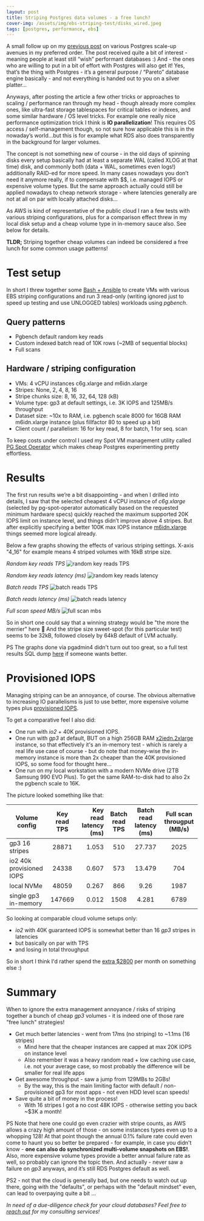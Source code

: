 ```yaml
---
layout: post
title: Striping Postgres data volumes - a free lunch?
cover-img: /assets/img/ebs-striping-test/disks_wired.jpeg
tags: [postgres, performance, ebs]
---
```


A small follow up on my [previous post](https://kmoppel.github.io/2025-04-10-postgres-scaling-roadmap/) on various Postgres
scale-up avenues in my preferred order. The post received quite a bit of interest - meaning people at least still “wish”
performant databases :) And - the ones who are willing to put in a bit of effort with Postgres will also get it! Yes,
that’s the thing with Postgres - it’s a general purpose /  “Pareto” database engine basically - and not everything
is handed out to you on a silver platter…

Anyways, after posting the article a few other tricks or approaches to scaling / performance ran through my head - though
already more complex ones, like ultra-fast storage tablespaces for critical tables or indexes, and some similar
hardware / OS level tricks. For example one really nice performance optimization trick I think is **IO parallelization**! 
This requires OS access / self-management though, so not sure how applicable this is in the nowaday’s world…but this is
for example what RDS also does transparently in the background for larger volumes.

The concept is not something new of course - in the old days of spinning disks every setup basically had at least a separate WAL
(called XLOG at that time) disk, and commonly both (data + WAL, sometimes even logs!) additionally RAID-ed for more speed. In many cases nowadays
you don’t need it anymore really, if to compensate with $$, i.e. managed IOPS or expensive volume types. But the same
approach actually could still be applied nowadays to cheap network storage - where latencies generally are not at all on
par with locally attached disks...

As AWS is kind of representative of the public cloud I ran a few tests with various striping configurations, plus for
a comparison effect threw in my local disk setup and a cheap volume type in in-memory sauce also. See below for details.

**TLDR;** Striping together cheap volumes can indeed be considered a free lunch for some common usage patterns!


# Test setup


In short I threw together some [Bash + Ansible](https://github.com/kmoppel/ebs-striping-test) to create VMs with various
EBS striping configurations and run 3 read-only (writing ignored just to speed up testing and use UNLOGGED tables) workloads
using *pgbench*.

## Query patterns

* Pgbench default random key reads
* Custom indexed batch read of 10K rows (~2MB of sequential blocks)
* Full scans

## Hardware / striping configuration

* VMs: 4 vCPU instances c6g.xlarge and m6idn.xlarge
* Stripes: None, 2, 4, 8, 16
* Stripe chunks size: 8, 16, 32, 64, 128 (kB)
* Volume type: gp3 at default settings, i.e. 3K IOPS and 125MB/s throughput
* Dataset size: ~10x to RAM, i.e. pgbench scale 8000 for 16GB RAM m6idn.xlarge instance (plus fillfactor 80 to speed up a bit)
* Client count / parallelism: 16 for key read, 8 for batch, 1 for seq. scan

To keep costs under control I used my Spot VM management utility called [PG Spot Operator](https://github.com/pg-spot-ops/pg-spot-operator) 
which makes cheap Postgres experimenting pretty effortless.

# Results

The first run results we’re a bit disappointing - and when I drilled into details, I saw that the selected cheapest 4 vCPU
instance of *c6g.xlarge* (selected by pg-spot-operator automatically based on the requested minimum hardware specs) quickly reached the maximum
supported 20K IOPS limit on instance level, and things didn’t improve above 4 stripes. But after explicitly specifying a
better 100K max IOPS instance [m6idn.xlarge](https://instances.vantage.sh/aws/ec2/m6idn.xlarge) things seemed more logical
already.

Below a few graphs showing the effects of various striping settings. X-axis "4_16" for example means 4 striped volumes
with 16kB stripe size.

*Random key reads TPS*
![random key reads TPS](/assets/img/ebs-striping-test/key_read_tps.png "random key reads TPS")

*Random key reads latency (ms)*
![random key reads latency](/assets/img/ebs-striping-test/key_read_latency_ms.png "random key reads latency in milliseconds")

*Batch reads TPS*
![batch reads TPS](/assets/img/ebs-striping-test/batch_read_tps.png "batch reads TPS")

*Batch reads latency (ms)*
![batch reads latency](/assets/img/ebs-striping-test/batch_read_latency_ms.png "batch reads latency in milliseconds")

*Full scan speed MB/s*
![full scan mbs](/assets/img/ebs-striping-test/full_scan_mbs.png "full scan MB/s")

So in short one could say that a winning strategy would be "the more the merrier" here 🎉 And the stripe size sweet-spot
(for this particular test) seems to be 32kB, followed closely by 64kB default of LVM actually.

PS The graphs done via pgadmin4 didn't turn out too great, so a full test results SQL dump [here](https://gist.github.com/kmoppel/1af42008f3c2b649c18796db9091899b)
if someone wants better.

# Provisioned IOPS

Managing striping can be an annoyance, of course. The obvious alternative to increasing IO parallelisms is just to use
better, more expensive volume types plus [provisioned IOPS](https://docs.aws.amazon.com/ebs/latest/userguide/provisioned-iops.html).

To get a comparative feel I also did:

* One run with *io2* + 40K provisioned IOPS.
* One run with *gp3* at default, BUT on a high 256GB RAM [x2iedn.2xlarge](https://instances.vantage.sh/aws/ec2/x2iedn.2xlarge)
  instance, so that effectively it's an in-memory test - which is rarely a real life use case of course - but do note
  that money-wise the in-memory instance is more than 2x cheaper than the 40K provisioned IOPS, so some food for thought here...
* One run on my local workstation with a modern NVMe drive (2TB Samsung 990 EVO Plus). To get the same RAM-to-disk had to
  also 2x the pgbench scale to 16K.

The picture looked something like that:

| Volume config            | Key read TPS | Key read latency (ms) | Batch read TPS | Batch read latency (ms) | Full scan througput (MB/s) | 
|--------------------------|:------------:|----------------------:|:--------------:|:-----------------------:|:--------------------------:|
| gp3 16 stripes           |    28871     |                 1.053 |      510       |         27.737          |            2025            |
| io2 40k provisioned IOPS |    24338     |                 0.607 |      573       |         13.479          |            704             |
| local NVMe               |    48059     |                 0.267 |      866       |          9.26           |            1987            |
| single gp3 in-memory     |    147669    |                 0.012 |      1508      |          4.281          |            6789            |

So looking at comparable cloud volume setups only:

- *io2* with 40K guaranteed IOPS is somewhat better than 16 *gp3* stripes in latencies
- but basically on par with TPS
- and losing in total throughput
 
So in short I think I'd rather spend the [extra $2800](https://aws.amazon.com/ebs/pricing/) per month on something else :)

# Summary

When to ignore the extra management annoyance / risks of striping together a bunch of cheap *gp3* volumes - it is indeed
one of those rare "free lunch" strategies!

* Get much better latencies - went from 17ms (no striping) to ~1.1ms (16 stripes)
  * Mind here that the cheaper instances are capped at max 20K IOPS on instance level
  * Also remember it was a heavy random read + low caching use case, i.e. not your average case, so most probably the
    difference will be smaller for real life apps
* Get awesome throughput - saw a jump from 129MBs to 2GBs!
  * By the way, this is the main limiting factor with default / non-provisioned gp3 for most apps - not even HDD level scan speeds!
* Save quite a bit of money in the process!
  * With 16 stripes I got a no cost 48K IOPS - otherwise setting you back ~$3K a month!


PS Note that here one could go even crazier with stripe counts, as AWS allows a crazy high amount of those - on some
instances types even up to a whopping 128! At that point though the annual 0.1% failure rate could even come to haunt you
so better be prepared - for example, in case you didn't know -  **one can also do synchronized multi-volume snapshots
on EBS!**. Also, more expensive volume types provide a better annual failure rate as well, so probably can ignore the
topic then. And actually - never saw a failure on *gp3* anyways, and it’s still RDS Postgres default as well.

PS2 - not that the cloud is generally bad, but one needs to watch out up there, going with the "defaults", or perhaps
with the "default mindset" even, can lead to  overpaying quite a bit ...

*In need of a due-diligence check for your cloud databases? Feel free to [reach out](https://kmoppel.github.io/aboutme/) for my consulting
services!*
